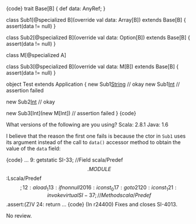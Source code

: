 {code}
trait Base[B] {
  def data: AnyRef;
}

class Sub1[@specialized B](override val data: Array[B]) extends Base[B] {  
  assert(data != null)
}

class Sub2[@specialized B](override val data: Option[B]) extends Base[B] {  
  assert(data != null)
}

class M[@specialized A]

class Sub3[@specialized B](override val data: M[B]) extends Base[B] {  
  assert(data != null)
}

object Test extends Application {
  new Sub1[String](Array("")) // okay
  new Sub1[Int](Array(0))     // assertion failed
  
  new Sub2[Int](Some(0))      // okay
  
  new Sub3[Int](new M[Int])   // assertion failed
}
{code} 

What versions of the following are you using?
Scala: 2.8.1
Java: 1.6

I believe that the reason the first one fails is because the ctor in `Sub1` uses its argument instead of the call to `data()` accessor method to obtain the value of the `data` field:


{code}
...
   9:	getstatic	SI-33; //Field scala/Predef$$.MODULE$$:Lscala/Predef$$;
   12:	aload_1
   13:	ifnonnull	20
   16:	iconst_0
   17:	goto	21
   20:	iconst_1
   21:	invokevirtual	SI-37; //Method scala/Predef$$.assert:(Z)V
   24:	return
...
{code}
(In r24400) Fixes and closes SI-4013.

No review.
